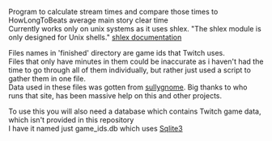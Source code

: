 Program to calculate stream times and compare those times to HowLongToBeats average main story clear time   
Currently works only on unix systems as it uses shlex. "The shlex module is only designed for Unix shells." [shlex documentation](https://docs.python.org/3/library/shlex.html)
   
Files names in 'finished' directory are game ids that Twitch uses.   
Files that only have minutes in them could be inaccurate as i haven't had the time to go through all of them individually, but rather just used a script to gather them in one file.   
Data used in these files was gotten from [sullygnome](https://sullygnome.com/). Big thanks to who runs that site, has been massive help on this and other projects.   
   
To use this you will also need a database which contains Twitch game data, which isn't provided in this repository   
I have it named just game_ids.db which uses [Sqlite3](https://www.sqlite.org/index.html)
